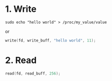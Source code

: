 
# 1. Write

``` make
sudo echo "hello world" > /proc/my_value/value
```

or

``` cpp
write(fd, write_buff, "hello world", 11); 
```

# 2. Read

``` cpp
read(fd, read_buff, 256); 
```
